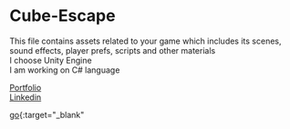 # Cube-Escape
This file contains assets related to your game which includes  its scenes, sound effects, player prefs, scripts and other materials
<br> I choose Unity Engine <br>
I am working on C# language

[Portfolio](https://bilalhere.dorik.io/)
<br>
[Linkedin](https://www.linkedin.com/in/bilal-shahid-109490270/)

[go](http://stackoverflow.com){:target="_blank"
